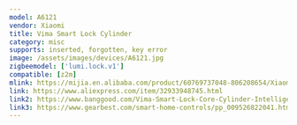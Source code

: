 ```yaml
---
model: A6121
vendor: Xiaomi
title: Vima Smart Lock Cylinder
category: misc
supports: inserted, forgotten, key error
image: /assets/images/devices/A6121.jpg
zigbeemodel: ['lumi.lock.v1']
compatible: [z2m]
mlink: https://mijia.en.alibaba.com/product/60769737048-806208654/Xiaomi_Mijia_Wima_Smart_Door_Lock_Cylinder_Easy_Installation_For_Smart_Home.html
link: https://www.aliexpress.com/item/32933948745.html
link2: https://www.banggood.com/Vima-Smart-Lock-Core-Cylinder-Intelligent-Securtiy-Door-Lock-128-Bit-Encryption-w-Keys-from-Xiaomi-Youpin-p-1328812.html
link3: https://www.gearbest.com/smart-home-controls/pp_009526822041.html
---
```

